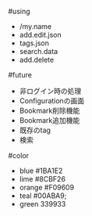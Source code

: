 #using

*  /my.name
*  add.edit.json
*  tags.json
*  search.data
*  add.delete

#future

*  非ログイン時の処理
*  Configurationの画面
*  Bookmark削除機能
*  Bookmark追加機能
*  既存のtag
*  検索

#color

*  blue #1BA1E2
*  lime #8CBF26
*  orange #F09609
*  teal #00ABA9;
*  green 339933
